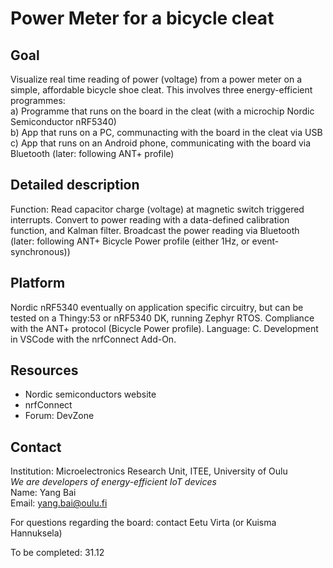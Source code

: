 # Power Meter for a bicycle cleat

## Goal
Visualize real time reading of power (voltage) from a power meter on a simple, affordable bicycle shoe cleat. This involves three energy-efficient programmes:  
a) Programme that runs on the board in the cleat (with a microchip Nordic Semiconductor nRF5340)  
b) App that runs on a PC, communacting with the board in the cleat via USB  
c) App that runs on an Android phone, communicating with the board via Bluetooth (later: following ANT+ profile)  

## Detailed description
Function: Read capacitor charge (voltage) at magnetic switch triggered interrupts. Convert to power reading with a data-defined calibration function, and Kalman filter. Broadcast the power reading via Bluetooth (later: following ANT+ Bicycle Power profile (either 1Hz, or event-synchronous))

## Platform
Nordic nRF5340 eventually on application specific circuitry, but can be tested on a Thingy:53 or nRF5340 DK, running Zephyr RTOS. Compliance with the ANT+ protocol (Bicycle Power profile). Language: C. Development in VSCode with the nrfConnect Add-On.

## Resources
- Nordic semiconductors website
- nrfConnect
- Forum: DevZone

## Contact
Institution: Microelectronics Research Unit, ITEE, University of Oulu  
*We are developers of energy-efficient IoT devices*  
Name: Yang Bai  
Email: yang.bai@oulu.fi  

For questions regarding the board: contact Eetu Virta (or Kuisma Hannuksela)  

To be completed: 31.12
